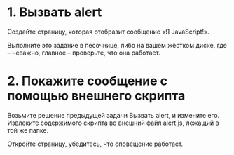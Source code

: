 # 1. Вызвать alert

Создайте страницу, которая отобразит сообщение «Я JavaScript!».

Выполните это задание в песочнице, либо на вашем жёстком диске, где – неважно, главное – проверьте, что она работает.

# 2. Покажите сообщение с помощью внешнего скрипта

Возьмите решение предыдущей задачи Вызвать alert, и измените его. Извлеките содержимого скрипта во внешний файл alert.js, лежащий в той же папке.

Откройте страницу, убедитесь, что оповещение работает.